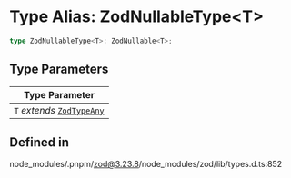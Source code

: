 # Type Alias: ZodNullableType\<T\>

```ts
type ZodNullableType<T>: ZodNullable<T>;
```

## Type Parameters

| Type Parameter |
| ------ |
| `T` *extends* [`ZodTypeAny`](ZodTypeAny.md) |

## Defined in

node\_modules/.pnpm/zod@3.23.8/node\_modules/zod/lib/types.d.ts:852
